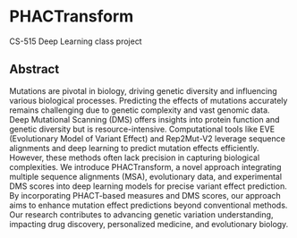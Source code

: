 # PHACTransform
CS-515 Deep Learning class project

## Abstract

Mutations are pivotal in biology, driving genetic diversity and influencing various biological processes. Predicting the effects of mutations accurately remains challenging due to genetic complexity and vast genomic data. Deep Mutational Scanning (DMS) offers insights into protein function and genetic diversity but is resource-intensive. Computational tools like EVE (Evolutionary Model of Variant Effect) and Rep2Mut-V2 leverage sequence alignments and deep learning to predict mutation effects efficiently. However, these methods often lack precision in capturing biological complexities.
We introduce PHACTransform, a novel approach integrating multiple sequence alignments (MSA), evolutionary data, and experimental DMS scores into deep learning models for precise variant effect prediction. By incorporating PHACT-based measures and DMS scores, our approach aims to enhance mutation effect predictions beyond conventional methods. Our research contributes to advancing genetic variation understanding, impacting drug discovery, personalized medicine, and evolutionary biology.
